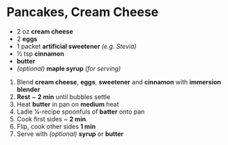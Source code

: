 # Pancakes, Cream Cheese

* 2 oz **cream cheese**
* 2 **eggs**
* 1 packet **artificial sweetener** *(e.g. Stevia)*
* 1⁄2 tsp **cinnamon**
* **butter**
* *(optional)* **maple syrup** *(for serving)*

1. Blend **cream cheese**, **eggs**, **sweetener** and **cinnamon** with **immersion blender**
1. **Rest** ~ **2 min** until bubbles settle
1. Heat **butter** in pan on **medium** heat
1. Ladle 1⁄4-recipe spoonfuls of **batter** onto pan
1. Cook first sides ~ **2 min**
1. Flip, cook other sides **1 min**
1. Serve with *(optional)* **syrup** or **butter**
